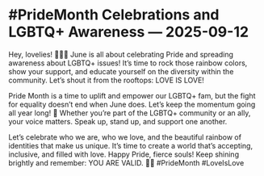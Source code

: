 # #PrideMonth Celebrations and LGBTQ+ Awareness — 2025-09-12

Hey, lovelies! 🏳️‍🌈✨ June is all about celebrating Pride and spreading awareness about LGBTQ+ issues! It’s time to rock those rainbow colors, show your support, and educate yourself on the diversity within the community. Let’s shout it from the rooftops: LOVE IS LOVE!

Pride Month is a time to uplift and empower our LGBTQ+ fam, but the fight for equality doesn’t end when June does. Let’s keep the momentum going all year long! 🌈 Whether you’re part of the LGBTQ+ community or an ally, your voice matters. Speak up, stand up, and support one another.

Let’s celebrate who we are, who we love, and the beautiful rainbow of identities that make us unique. It’s time to create a world that’s accepting, inclusive, and filled with love. Happy Pride, fierce souls! Keep shining brightly and remember: YOU ARE VALID. 🌟💖 #PrideMonth #LoveIsLove